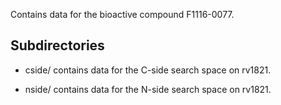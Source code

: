 Contains data for the bioactive compound F1116-0077.

## Subdirectories

- cside/ contains data for the C-side search space on rv1821.

- nside/ contains data for the N-side search space on rv1821.

